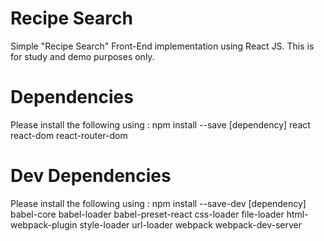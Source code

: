 # Recipe Search
Simple "Recipe Search" Front-End implementation using React JS. This is for study and demo purposes only.

# Dependencies
Please install the following using : npm install --save [dependency]
  react
  react-dom
  react-router-dom

# Dev Dependencies
Please install the following using : npm install --save-dev [dependency]
  babel-core
  babel-loader
  babel-preset-react
  css-loader
  file-loader
  html-webpack-plugin
  style-loader
  url-loader
  webpack
  webpack-dev-server
